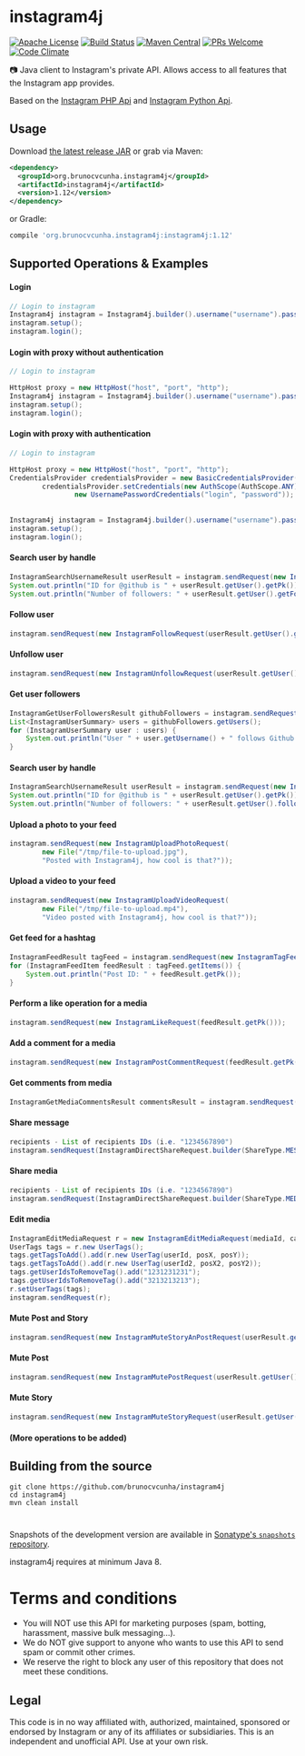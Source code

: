 instagram4j
========

[![Apache License](http://img.shields.io/badge/license-ASL-blue.svg)](https://github.com/brunocvcunha/instagram4j/blob/master/LICENSE)
[![Build Status](https://travis-ci.org/brunocvcunha/instagram4j.svg)](https://travis-ci.org/brunocvcunha/instagram4j)
[![Maven Central](https://maven-badges.herokuapp.com/maven-central/org.brunocvcunha.instagram4j/instagram4j/badge.svg)](https://maven-badges.herokuapp.com/maven-central/org.brunocvcunha.instagram4j/instagram4j) [![PRs Welcome](https://img.shields.io/badge/PRs-welcome-brightgreen.svg)](http://makeapullrequest.com)
[![Code Climate](https://codeclimate.com/github/brunocvcunha/instagram4j/badges/gpa.svg)](https://codeclimate.com/github/brunocvcunha/instagram4j)

:camera: Java client to Instagram's private API. Allows access to all features that the Instagram app provides.

Based on the [Instagram PHP Api](https://github.com/mgp25/Instagram-API) and [Instagram Python Api](https://github.com/LevPasha/Instagram-API-python).


Usage
--------

Download [the latest release JAR][1] or grab via Maven:
```xml
<dependency>
  <groupId>org.brunocvcunha.instagram4j</groupId>
  <artifactId>instagram4j</artifactId>
  <version>1.12</version>
</dependency>
```
or Gradle:
```groovy
compile 'org.brunocvcunha.instagram4j:instagram4j:1.12'
```



Supported Operations & Examples
--------

#### Login

```java
// Login to instagram
Instagram4j instagram = Instagram4j.builder().username("username").password("password").build();
instagram.setup();
instagram.login();

```

#### Login with proxy without authentication

```java
// Login to instagram

HttpHost proxy = new HttpHost("host", "port", "http");
Instagram4j instagram = Instagram4j.builder().username("username").password("password").proxy(proxy).build();
instagram.setup();
instagram.login();

```


#### Login with proxy with authentication

```java
// Login to instagram

HttpHost proxy = new HttpHost("host", "port", "http");
CredentialsProvider credentialsProvider = new BasicCredentialsProvider();
        credentialsProvider.setCredentials(new AuthScope(AuthScope.ANY),
                new UsernamePasswordCredentials("login", "password"));
        
        
Instagram4j instagram = Instagram4j.builder().username("username").password("password").proxy(proxy).credentialsProvider(credentialsProvider).build();
instagram.setup();
instagram.login();

```

#### Search user by handle
```java
InstagramSearchUsernameResult userResult = instagram.sendRequest(new InstagramSearchUsernameRequest("github"));
System.out.println("ID for @github is " + userResult.getUser().getPk());
System.out.println("Number of followers: " + userResult.getUser().getFollower_count());
```

#### Follow user
```java
instagram.sendRequest(new InstagramFollowRequest(userResult.getUser().getPk()));
```

#### Unfollow user
```java
instagram.sendRequest(new InstagramUnfollowRequest(userResult.getUser().getPk()));
```

#### Get user followers
```java
InstagramGetUserFollowersResult githubFollowers = instagram.sendRequest(new InstagramGetUserFollowersRequest(userResult.getUser().getPk()));
List<InstagramUserSummary> users = githubFollowers.getUsers();
for (InstagramUserSummary user : users) {
    System.out.println("User " + user.getUsername() + " follows Github!");
}

```

#### Search user by handle
```java
InstagramSearchUsernameResult userResult = instagram.sendRequest(new InstagramSearchUsernameRequest("github"));
System.out.println("ID for @github is " + userResult.getUser().getPk());
System.out.println("Number of followers: " + userResult.getUser().follower_count);
```

#### Upload a photo to your feed
```java
instagram.sendRequest(new InstagramUploadPhotoRequest(
        new File("/tmp/file-to-upload.jpg"),
        "Posted with Instagram4j, how cool is that?"));
```

#### Upload a video to your feed
```java
instagram.sendRequest(new InstagramUploadVideoRequest(
        new File("/tmp/file-to-upload.mp4"),
        "Video posted with Instagram4j, how cool is that?"));
```

#### Get feed for a hashtag
```java
InstagramFeedResult tagFeed = instagram.sendRequest(new InstagramTagFeedRequest("github"));
for (InstagramFeedItem feedResult : tagFeed.getItems()) {
    System.out.println("Post ID: " + feedResult.getPk());
}
```

#### Perform a like operation for a media
```java
instagram.sendRequest(new InstagramLikeRequest(feedResult.getPk()));
```

#### Add a comment for a media
```java
instagram.sendRequest(new InstagramPostCommentRequest(feedResult.getPk(), "Hello! How are you?"));
```


#### Get comments from media
```java
InstagramGetMediaCommentsResult commentsResult = instagram.sendRequest(new InstagramGetMediaCommentsRequest(mediaId, maxCommentId));
```

#### Share message
```java
recipients - List of recipients IDs (i.e. "1234567890")
instagram.sendRequest(InstagramDirectShareRequest.builder(ShareType.MESSAGE, recipients).message(message).build());
```

#### Share media
```java
recipients - List of recipients IDs (i.e. "1234567890")
instagram.sendRequest(InstagramDirectShareRequest.builder(ShareType.MEDIA, recipients).mediaId(mid).message(message).build());
```

#### Edit media
```java
InstagramEditMediaRequest r = new InstagramEditMediaRequest(mediaId, caption);
UserTags tags = r.new UserTags();
tags.getTagsToAdd().add(r.new UserTag(userId, posX, posY));
tags.getTagsToAdd().add(r.new UserTag(userId2, posX2, posY2));
tags.getUserIdsToRemoveTag().add("1231231231");
tags.getUserIdsToRemoveTag().add("3213213213");
r.setUserTags(tags);
instagram.sendRequest(r);
```



#### Mute Post and Story
```java
instagram.sendRequest(new InstagramMuteStoryAnPostRequest(userResult.getUser().getPk()));

```


#### Mute Post 
```java
instagram.sendRequest(new InstagramMutePostRequest(userResult.getUser().getPk()));

```

#### Mute Story 
```java
instagram.sendRequest(new InstagramMuteStoryRequest(userResult.getUser().getPk()));

```

#### (More operations to be added)

Building from the source
--------
```
git clone https://github.com/brunocvcunha/instagram4j
cd instagram4j
mvn clean install
```

#

Snapshots of the development version are available in [Sonatype's `snapshots` repository][snap].

instagram4j requires at minimum Java 8.


 [1]: https://search.maven.org/remote_content?g=org.brunocvcunha.instagram4j&a=instagram4j&v=LATEST
 [snap]: https://oss.sonatype.org/content/repositories/snapshots/



 # Terms and conditions

- You will NOT use this API for marketing purposes (spam, botting, harassment, massive bulk messaging...).
- We do NOT give support to anyone who wants to use this API to send spam or commit other crimes.
- We reserve the right to block any user of this repository that does not meet these conditions.

## Legal

This code is in no way affiliated with, authorized, maintained, sponsored or endorsed by Instagram or any of its affiliates or subsidiaries. This is an independent and unofficial API. Use at your own risk.
